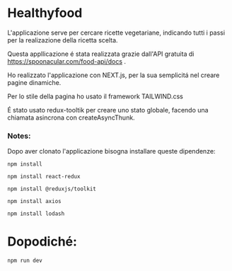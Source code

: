 # Healthyfood
L'applicazione serve per cercare ricette vegetariane, indicando tutti i passi per la realizazione della ricetta scelta.

Questa appllicazione é stata realizzata grazie dall'API gratuita di https://spoonacular.com/food-api/docs .

Ho realizzato l'applicazione con NEXT.js, per la sua semplicitá nel creare pagine dinamiche.

Per lo stile della pagina ho usato il framework TAILWIND.css

É stato usato redux-tooltik per creare uno stato globale, facendo una chiamata asincrona con createAsyncThunk.
### Notes:
Dopo aver clonato l'applicazione bisogna installare queste dipendenze:

```
npm install
```
```
npm install react-redux
```

```
npm install @reduxjs/toolkit
```
```
npm install axios
```
```
npm install lodash
```

# Dopodiché:
```
npm run dev
```
